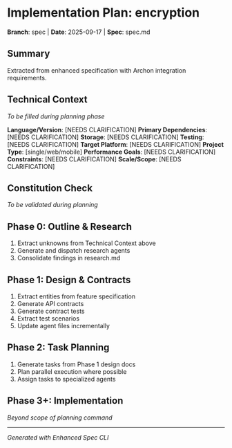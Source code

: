 # Implementation Plan: encryption

**Branch**: spec | **Date**: 2025-09-17 | **Spec**: spec.md

## Summary
Extracted from enhanced specification with Archon integration requirements.

## Technical Context
*To be filled during planning phase*

**Language/Version**: [NEEDS CLARIFICATION]
**Primary Dependencies**: [NEEDS CLARIFICATION]
**Storage**: [NEEDS CLARIFICATION]
**Testing**: [NEEDS CLARIFICATION]
**Target Platform**: [NEEDS CLARIFICATION]
**Project Type**: [single/web/mobile]
**Performance Goals**: [NEEDS CLARIFICATION]
**Constraints**: [NEEDS CLARIFICATION]
**Scale/Scope**: [NEEDS CLARIFICATION]

## Constitution Check
*To be validated during planning*

## Phase 0: Outline & Research
1. Extract unknowns from Technical Context above
2. Generate and dispatch research agents
3. Consolidate findings in research.md

## Phase 1: Design & Contracts
1. Extract entities from feature specification
2. Generate API contracts
3. Generate contract tests
4. Extract test scenarios
5. Update agent files incrementally

## Phase 2: Task Planning
1. Generate tasks from Phase 1 design docs
2. Plan parallel execution where possible
3. Assign tasks to specialized agents

## Phase 3+: Implementation
*Beyond scope of planning command*

---
*Generated with Enhanced Spec CLI*
